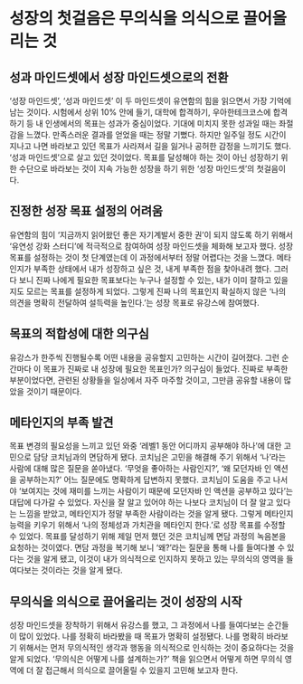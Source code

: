 # 성장의 첫걸음은 무의식을 의식으로 끌어올리는 것

## 성과 마인드셋에서 성장 마인드셋으로의 전환
 ‘성장 마인드셋’, ‘성과 마인드셋’ 이 두 마인드셋이 유연함의 힘을 읽으면서 가장 기억에 남는 것이다. 시험에서 상위 10% 안에 들기, 대학에 합격하기, 우아한테크코스에 합격하기 등 내 인생에서의 목표는 성과가 중심이었다. 기대에 미치지 못한 성과일 때는 좌절감을 느꼈다. 만족스러운 결과를 얻었을 때는 정말 기뻤다. 하지만 일주일 정도 시간이 지나고 나면 바라보고 있던 목표가 사라져서 길을 잃거나 공허한 감정을 느끼기도 했다. ‘성과 마인드셋’으로 살고 있던 것이었다. 목표를 달성해야 하는 것이 아닌 성장하기 위한 수단으로 바라보는 것이 지속 가능한 성장을 하기 위한 ‘성장 마인드셋’의 첫걸음이다.

## 진정한 성장 목표 설정의 어려움
 유연함의 힘이 ‘지금까지 읽어왔던 좋은 자기계발서 중한 권’이 되지 않도록 하기 위해서 ‘유연성 강화 스터디’에 적극적으로 참여하여 성장 마인드셋을 체화해 보고자 했다. 성장 목표를 설정하는 것이 첫 단계였는데 이 과정에서부터 정말 어렵다는 것을 느꼈다. 메타인지가 부족한 상태에서 내가 성장하고 싶은 것, 내게 부족한 점을 찾아내려 했다. 그러다 보니 진짜 나에게 필요한 목표보다는 누구나 설정할 수 있는, 내가 이미 잘하고 있을지도 모르는 목표를 설정하게 되었다. 그렇게 진짜 나의 목표인지 확실하지 않은 ‘나의 의견을 명확히 전달하여 설득력을 높인다.’는 성장 목표로 유강스에 참여했다.

## 목표의 적합성에 대한 의구심
 유강스가 한주씩 진행될수록 어떤 내용을 공유할지 고민하는 시간이 길어졌다. 그런 순간마다 이 목표가 진짜로 내 성장에 필요한 목표인가? 의구심이 들었다. 진짜로 부족한 부분이었다면, 관련된 상황들을 일상에서 자주 마주할 것이고, 그만큼 공유할 내용이 많았을 것이기 때문이다. 

## 메타인지의 부족 발견
 목표 변경의 필요성을 느끼고 있던 와중 ‘레벨1 동안 어디까지 공부해야 하나’에 대한 고민으로 담당 코치님과의 면담하게 됐다. 코치님은 고민을 해결해 주기 위해서 ‘나’라는 사람에 대해 많은 질문을 쏟아냈다. ‘무엇을 좋아하는 사람인지?’, ‘왜 모던자바 인 액션을 공부하는지?’ 어느 질문에도 명확하게 답변하지 못했다. 코치님이 도움을 주고 나서야 ‘보여지는 것에 재미를 느끼는 사람이기 때문에 모던자바 인 액션을 공부하고 있다’는 대답에 다가갈 수 있었다. 자신을 잘 알고 있어야 하는 나보다 코치님이 더 잘 알고 있다는 느낌을 받았고, 메타인지가 정말 부족한 사람이라는 것을 알게 됐다. 그렇게 메타인지 능력을 키우기 위해서 ‘나의 정체성과 가치관을 메타인지 한다.’로 성장 목표를 수정할 수 있었다. 목표를 달성하기 위해 제일 먼저 했던 것은 코치님께 면담 과정의 녹음본을 요청하는 것이였다. 면담 과정을 복기해 보니 ‘왜?’라는 질문을 통해 나를 들여다볼 수 있다는 것을 알게 됐고, 이것이 내가 의식적으로 인지하지 못하고 있는 무의식의 영역을 들여다보는 것이라는 것을 알게 됐다.

## 무의식을 의식으로 끌어올리는 것이 성장의 시작
 성장 마인드셋을 장착하기 위해서 유강스를 했고, 그 과정에서 나를 들여다보는 순간들이 많이 있었다. 나를 정확히 바라봤을 때 목표가 명확히 설정됐다. 나를 명확히 바라보기 위해서는 먼저 무의식적인 생각과 행동을 의식적으로 인식하는 것이 중요하다는 것을 알게 되었다. ‘무의식은 어떻게 나를 설계하는가?’ 책을 읽으면서 어떻게 하면 무의식 영역에 더 잘 접근해서 의식으로 끌어올릴 수 있을지 고민해 보고자 한다.
